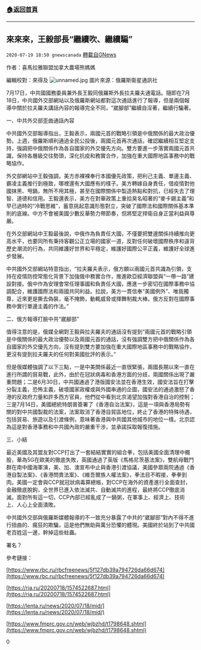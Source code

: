 ###  [:house:返回首頁](https://github.com/ourhimalayas/txt)
---

## 來來來，王毅部長“繼續吹、繼續騙”
`2020-07-19 18:50 gnewscanada` [轉載自GNews](https://gnews.org/zh-hant/269997/)

作者：喜馬拉雅聯盟加拿大農場熊媽媽

編輯校對：來得及
![unnamed.jpg](https://lh5.googleusercontent.com/deSGjQXWnfjPo48KGqPi77lXCa--1pUuKm-nMDgHPSQxZcx0Wg5Fq5Aeh2wf1zdLBVZJlrLtbUc4l07kZ99QSOOrpF23lZlyiooKH66e3cqe1ki_yDrWYaXfZ9bbOqQTI8uUvUk)
圖片來源：俄羅斯衛星通訊社

7月17日，中共國國務委員兼外長王毅同俄羅斯外長拉夫羅夫通電話。隨即在7月18日，中共國外交部網站以及俄羅斯網站都對這次通話進行了報導，但是兩個報導中關於拉夫羅夫講話內容的報導完全不同，“崴腳部”繼續自淫著，繼續行騙著。

一、中共外交部歪曲通話內容

中共國外交部報導指出，王毅表示，兩國元首的戰略引領是中俄關係的最大政治優勢。上週，俄羅斯順利通過全民公投後，兩國元首再次通話，確認繼續相互堅定支持，強調把中俄關係作為各自國家的外交優先方向。雙方要進一步落實兩國元首共識，保持各層級交往勢頭，深化抗疫和務實合作，加強在重大國際地區事務中的戰略協作。

外交部網站中王毅強調，美方赤裸裸奉行本國優先政策，把利己主義、單邊主義、霸凌主義推行到極致，哪裡還有大國應有的樣子。美方轉嫁自身責任，借疫情對他國抹黑、甩鍋，無所不用其極，甚至在國際關係中製造熱點和對抗，已經失去了理智、道德和信用。王毅還表示，美方在對華政策上重拾臭名昭著的“麥卡錫主義”和早已過時的“冷戰思維”，蓄意挑起意識形態對立，突破了國際法和國際關係基本準則的底線。中方不會被美國少數反華勢力帶節奏，但將堅定捍衛自身正當利益與尊嚴。

在外交部網站中王毅最後說，中俄作為負責任大國，不僅要把雙邊關係持續推向更高水平，也要同所有秉持客觀公正立場的國家一道，反對任何破壞國際秩序和違背歷史潮流的行為，共同維護好世界和平穩定，維護好國際公平正義，維護好全球進步發展。

中共國外交部網站特意指出，“拉夫羅夫表示，俄方願以兩國元首共識為引領，支持在疫情防控常態化背景下加強俄中務實合作，推進歐亞經濟聯盟與“一帶一路”建設對接。俄中作為安理會常任理事國和負責任大國，應進一步密切在國際事務中協調配合，維護國際法和兩國共同利益。拉說，美方一貫信奉“美國例外”、唯我獨尊，近來更是撕去偽裝，毫不掩飾，動輒威脅或揮舞制裁大棒。俄方反對在國際事務中實行單邊主義的作法。”

二、俄方報導打臉中共“崴腳部”

值得注意的是，俄媒全網對王毅與拉夫羅夫的通話沒有提到“兩國元首的戰略引領是中俄關係的最大政治優勢以及兩國元首的通話，沒有強調雙方把中俄關係作為各自國家的外交優先方向，沒有提到雙方要加強在重大國際地區事務中的戰略協作，更沒有提到拉夫羅夫的任何對美國批評的表示。”

但是俄媒體強調了以下三點，一是中美關係最近一直很緊張，兩國長期以來一直在進行所謂的貿易戰，此外，由於在冠狀病毒和香港方面的分歧，兩國關係出現了嚴重問題；二是6月30日，中共國通過了港版國安法並在香港生效，國安法旨在打擊分裂主義，恐怖主義，破壞國家政權或與外國串通的企圖，國安法的通過激怒了香港的反政府力量和許多西方官員，他們從中看到北京渴望加強對香港自治的控制；三是7月14日，美國總統特朗普簽署了《香港自治法案》，這是一項與香港局勢有關的對中共國製裁的法案，法案取消了香港自貿區地位，終止了香港的特殊待遇，包括貿易、旅遊以及引渡條例，意味著香港與中共國其他城市的地位一樣。北京認為這是對香港事務和中共國內政的嚴重干涉，並承諾採取報復措施。

三、小結

最近美國及其盟友對CCP打出了一套結結實實的組合拳，包括美國全面清理中概股，華為5G在歐美的徹底失敗，英國通過了英版《馬格尼茨基法案》，雙航母戰鬥群在南中國海軍演，美、加、澳宣布中止與香港引渡協議，美國參眾兩院通過《香港自製法案》、《香港問責法案》、《維吾爾族人權法案》，拳法目不暇接，拳拳到肉。美國一定會與CCP就冠狀病毒算總帳，對CCP在海外的資產進行全面查封，金融徹底脫鉤，全世界已進入依法滅共、自動滅共的進程，最終將CCP徹底消滅。面對所有這一切，CCP內部已經亂成了一鍋粥，在軍事上、經濟上、技術上、人心上全面潰敗。

中共國外交部與俄羅斯媒體報導的不一致充分暴露了中共的“崴腳部”對內不得不進行扭曲的、瘋狂的欺騙，這是他們無助與萬分恐懼的體現。美國終於站到了中共國老百姓這一邊，幹掉這些蛀蟲。

署名？

參考鏈接：

[https://www.rbc.ru/rbcfreenews/5f127db39a794726da66d674](https://www.rbc.ru/rbcfreenews/5f127db39a794726da66d674)

[https://ria.ru/20200718/1574522687.html](https://ria.ru/20200718/1574522687.html)

[https://lenta.ru/news/2020/07/18/mid/](https://lenta.ru/news/2020/07/18/mid/)

[https://www.fmprc.gov.cn/web/wjbzhd/t1798648.shtml](https://www.fmprc.gov.cn/web/wjbzhd/t1798648.shtml)

0

